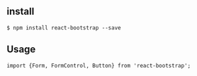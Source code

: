 ## install
    $ npm install react-bootstrap --save

## Usage   
    import {Form, FormControl, Button} from 'react-bootstrap';
    